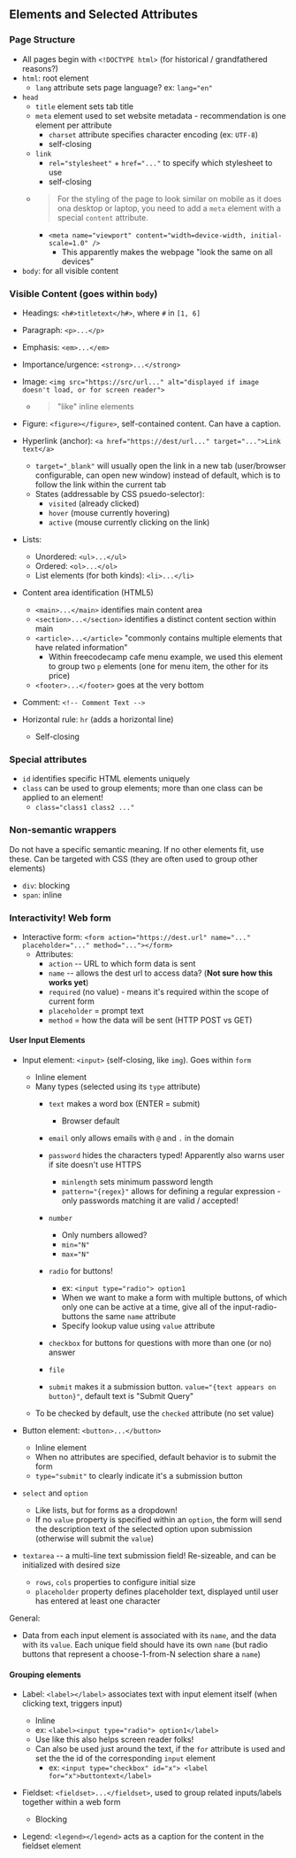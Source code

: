 ## Elements and Selected Attributes

### Page Structure

- All pages begin with `<!DOCTYPE html>` (for historical / grandfathered reasons?)
- `html`: root element
    - `lang` attribute sets page language? ex: `lang="en"`
- `head`
    - `title` element sets tab title
    - `meta` element used to set website metadata - recommendation is one element per attribute
        - `charset` attribute specifies character encoding (ex: `UTF-8`)
        - self-closing
    - `link`
        - `rel="stylesheet"` + `href="..."` to specify which stylesheet to use
        - self-closing
    - > For the styling of the page to look similar on mobile as it does ona desktop or laptop, you need to add a `meta` element with a special `content` attribute.
        - `<meta name="viewport" content="width=device-width, initial-scale=1.0" />`
            - This apparently makes the webpage "look the same on all devices"
- `body`: for all visible content

### Visible Content (goes within `body`)

- Headings: `<h#>titletext</h#>`, where `#` in `[1, 6]`
- Paragraph: `<p>...</p>`
- Emphasis: `<em>...</em>`
- Importance/urgence: `<strong>...</strong>`

- Image: `<img src="https://src/url..." alt="displayed if image doesn't load, or for screen reader">`
    - > "like" inline elements
- Figure: `<figure></figure>`, self-contained content.  Can have a caption.

- Hyperlink (anchor): `<a href="https://dest/url..." target="...">Link text</a>`
    - `target="_blank"` will usually open the link in a new tab (user/browser configurable, can open new window) instead of default, which is to follow the link within the current tab
    - States (addressable by CSS psuedo-selector):
        - `visited` (already clicked)
        - `hover` (mouse currently hovering)
        - `active` (mouse currently clicking on the link)

- Lists:
    - Unordered: `<ul>...</ul>`
    - Ordered: `<ol>...</ol>`
    - List elements (for both kinds): `<li>...</li>`

- Content area identification (HTML5)
    - `<main>...</main>` identifies main content area
    - `<section>...</section>` identifies a distinct content section within main
    - `<article>...</article>` "commonly contains multiple elements that have related information"
        - Within freecodecamp cafe menu example, we used this element to group two `p` elements (one for menu item, the other for its price)
    - `<footer>...</footer>` goes at the very bottom

- Comment: `<!-- Comment Text -->`

- Horizontal rule: `hr` (adds a horizontal line)
    - Self-closing


### Special attributes

- `id` identifies specific HTML elements uniquely
- `class` can be used to group elements; more than one class can be applied to an element!
    - `class="class1 class2 ..."`

### Non-semantic wrappers
Do not have a specific semantic meaning.  If no other elements fit, use these.  Can be targeted with CSS (they are often used to group other elements)
- `div`: blocking
- `span`: inline


### Interactivity!  Web form

- Interactive form: `<form action="https://dest.url" name="..." placeholder="..." method="..."></form>`
    - Attributes:
        - `action` -- URL to which form data is sent
        - `name` -- allows the dest url to access data?  (**Not sure how this works yet**)
        - `required` (no value) - means it's required within the scope of current form
        - `placeholder` = prompt text
        - `method` = how the data will be sent (HTTP POST vs GET)

#### User Input Elements
- Input element: `<input>` (self-closing, like `img`).  Goes within `form`
    - Inline element
    - Many types (selected using its `type` attribute)
        - `text` makes a word box (ENTER = submit)
            - Browser default
        - `email` only allows emails with `@` and `.` in the domain
        - `password` hides the characters typed!  Apparently also warns user if site doesn't use HTTPS
            - `minlength` sets minimum password length
            - `pattern="{regex}"` allows for defining a regular expression - only passwords matching it are valid / accepted!
        - `number`
            - Only numbers allowed?
            - `min="N"`
            - `max="N"`
        
        - `radio` for buttons!
            - ex: `<input type="radio"> option1`
            - When we want to make a form with multiple buttons, of which only one can be active at a time, give all of the input-radio-buttons the same `name` attribute
            - Specify lookup value using `value` attribute
        - `checkbox` for buttons for questions with more than one (or no) answer
        
        - `file`

        - `submit` makes it a submission button.  `value="{text appears on button}"`, default text is "Submit Query"
    - To be checked by default, use the `checked` attribute (no set value)

- Button element: `<button>...</button>`
    - Inline element
    - When no attributes are specified, default behavior is to submit the form
    - `type="submit"` to clearly indicate it's a submission button

- `select` and `option`
    - Like lists, but for forms as a dropdown!
    - If no `value` property is specified within an `option`, the form will send the description text of the selected option upon submission (otherwise will submit the `value`)

- `textarea` -- a multi-line text submission field!  Re-sizeable, and can be initialized with desired size
    - `rows`, `cols` properties to configure initial size
    - `placeholder` property defines placeholder text, displayed until user has entered at least one character

General:
- Data from each input element is associated with its `name`, and the data with its `value`.  Each unique field should have its own `name` (but radio buttons that represent a choose-1-from-N selection share a `name`)

#### Grouping elements
- Label: `<label></label>` associates text with input element itself (when clicking text, triggers input)
    - Inline
    - ex: `<label><input type="radio"> option1</label>`
    - Use like this also helps screen reader folks!
    - Can also be used just around the text, if the `for` attribute is used and set the the id of the corresponding `input` element
        - ex: `<input type="checkbox" id="x"> <label for="x">buttontext</label>`

- Fieldset: `<fieldset>...</fieldset>`, used to group related inputs/labels together within a web form
    - Blocking
- Legend: `<legend></legend>` acts as a caption for the content in the fieldset element